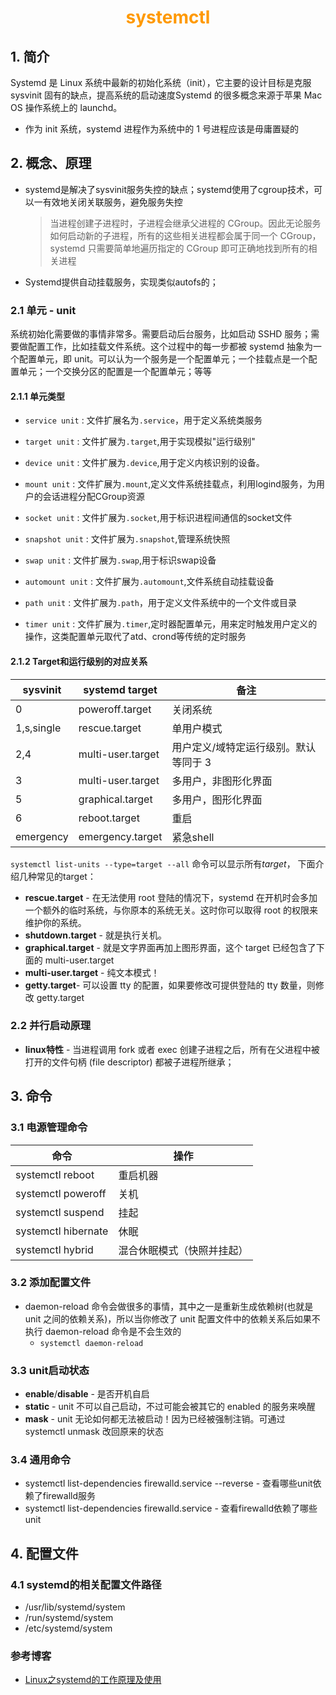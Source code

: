 # <div style="text-align:center;color:#FF9900">systemctl</div>

## 1. 简介

Systemd 是 Linux 系统中最新的初始化系统（init），它主要的设计目标是克服 sysvinit 固有的缺点，提高系统的启动速度Systemd 的很多概念来源于苹果 Mac OS 操作系统上的 launchd。

* 作为 init 系统，systemd 进程作为系统中的 1 号进程应该是毋庸置疑的

## 2. 概念、原理

* systemd是解决了sysvinit服务失控的缺点；systemd使用了cgroup技术，可以一有效地关闭关联服务，避免服务失控

  > 当进程创建子进程时，子进程会继承父进程的 CGroup。因此无论服务如何启动新的子进程，所有的这些相关进程都会属于同一个 CGroup，systemd 只需要简单地遍历指定的 CGroup 即可正确地找到所有的相关进程

* Systemd提供自动挂载服务，实现类似autofs的；

### 2.1 单元 - unit

系统初始化需要做的事情非常多。需要启动后台服务，比如启动 SSHD 服务；需要做配置工作，比如挂载文件系统。这个过程中的每一步都被 systemd 抽象为一个配置单元，即 unit。可以认为一个服务是一个配置单元；一个挂载点是一个配置单元；一个交换分区的配置是一个配置单元；等等

#### 2.1.1 单元类型

* `service unit` : 文件扩展名为`.service`，用于定义系统类服务 

* `target unit` : 文件扩展为`.target`,用于实现模拟"运行级别"

* `device unit` : 文件扩展为`.device`,用于定义内核识别的设备。

* `mount unit` : 文件扩展为`.mount`,定义文件系统挂载点，利用logind服务，为用户的会话进程分配CGroup资源

* `socket unit` : 文件扩展为`.socket`,用于标识进程间通信的socket文件

* `snapshot unit` : 文件扩展为`.snapshot`,管理系统快照

* `swap unit` : 文件扩展为`.swap`,用于标识swap设备

* `automount unit` : 文件扩展为`.automount`,文件系统自动挂载设备

* `path unit` : 文件扩展为`.path`，用于定义文件系统中的一个文件或目录

* `timer unit` : 文件扩展为`.timer`,定时器配置单元，用来定时触发用户定义的操作，这类配置单元取代了atd、crond等传统的定时服务



#### 2.1.2 Target和运行级别的对应关系

| sysvinit   | systemd target    | 备注                                  |
| ---------- | ----------------- | ------------------------------------- |
| 0          | poweroff.target   | 关闭系统                              |
| 1,s,single | rescue.target     | 单用户模式                            |
| 2,4        | multi-user.target | 用户定义/域特定运行级别。默认等同于 3 |
| 3          | multi-user.target | 多用户，非图形化界面                  |
| 5          | graphical.target  | 多用户，图形化界面                    |
| 6          | reboot.target     | 重启                                  |
| emergency  | emergency.target  | 紧急shell                             |

`systemctl list-units --type=target --all` 命令可以显示所有*target*， 下面介绍几种常见的target：

* **rescue.target** - 在无法使用 root 登陆的情况下，systemd 在开机时会多加一个额外的临时系统，与你原本的系统无关。这时你可以取得 root 的权限来维护你的系统。
* **shutdown.target** - 就是执行关机。
* **graphical.target** - 就是文字界面再加上图形界面，这个 target 已经包含了下面的 multi-user.target
* **multi-user.target** - 纯文本模式！
* **getty.target**- 可以设置 tty 的配置，如果要修改可提供登陆的 tty 数量，则修改 getty.target

### 2.2 并行启动原理

* **linux特性** - 当进程调用 fork 或者 exec 创建子进程之后，所有在父进程中被打开的文件句柄 (file descriptor) 都被子进程所继承；



## 3. 命令

### 3.1 电源管理命令

| 命令                | 操作                       |
| ------------------- | -------------------------- |
| systemctl reboot    | 重启机器                   |
| systemctl poweroff  | 关机                       |
| systemctl suspend   | 挂起                       |
| systemctl hibernate | 休眠                       |
| systemctl hybrid    | 混合休眠模式（快照并挂起） |

### 3.2 添加配置文件

* daemon-reload 命令会做很多的事情，其中之一是重新生成依赖树(也就是 unit 之间的依赖关系)，所以当你修改了 unit 配置文件中的依赖关系后如果不执行 daemon-reload 命令是不会生效的
  * `systemctl daemon-reload`

### 3.3 unit启动状态

* **enable**/**disable** - 是否开机自启
* **static** - unit 不可以自己启动，不过可能会被其它的 enabled 的服务来唤醒
* **mask** - unit 无论如何都无法被启动！因为已经被强制注销。可通过 systemctl unmask 改回原来的状态

### 3.4 通用命令

* systemctl list-dependencies firewalld.service --reverse   -  查看哪些unit依赖了firewalld服务
* systemctl list-dependencies firewalld.service  - 查看firewalld依赖了哪些unit

## 4. 配置文件

### 4.1 systemd的相关配置文件路径

- /usr/lib/systemd/system
- /run/systemd/system
- /etc/systemd/system

### 参考博客

* [Linux之systemd的工作原理及使用](https://www.jianshu.com/p/44b39aab32d4)

